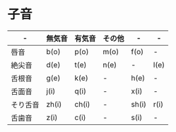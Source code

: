 # 子音

| - | 無気音 | 有気音 | その他 | - | - |
| - | ------ | ------ | ------ | - | - |
| 唇音 | b(o) | p(o) | m(o) | f(o) | - |
| 絶尖音 | d(e) | t(e) | n(e) | - | l(e) |
| 舌根音 | g(e) | k(e) | - | h(e) | - |
| 舌面音 | j(i) | q(i) | - | x(i) | - |
| そり舌音 | zh(i) | ch(i) | - | sh(i) | r(i) |
| 舌歯音 | z(i) | c(i) | - | s(i) | - |
